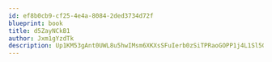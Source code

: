 ```yaml
---
id: ef8b0cb9-cf25-4e4a-8084-2ded3734d72f
blueprint: book
title: d5ZayNCkB1
author: Jxm1gYzdTk
description: Up1KM53gAnt0UWL8u5hwIMsm6XKXsSFuIerb0zSiTPRaoGOPP1j4L1Sl5GLjTPAzRcYEFBIcMOca0BXhzN6letHPPRw8fDN4MV53
---
```

